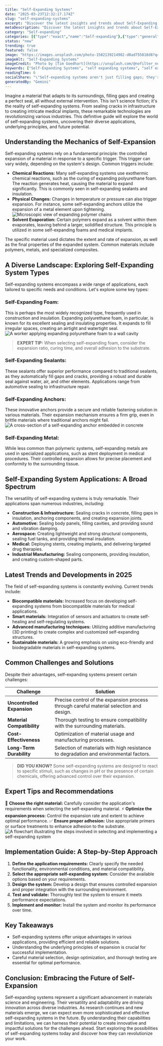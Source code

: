 ```yaml
---
title: "Self-Expanding Systems"
date: "2025-03-23T12:32:17.174Z"
slug: "self-expanding-systems"
excerpt: "Discover the latest insights and trends about Self-Expanding Systems. This comprehensive guide covers everything you need to know about Self-Expanding Systems in 2025."
metaDescription: "Discover the latest insights and trends about Self-Expanding Systems. This comprehensive guide covers everything you need to know about Self-Expanding Syst..."
category: "Self-expanding"
categories: [{"type":"exact","name":"Self-expanding"},{"type":"general","name":"Engineering"},{"type":"medium","name":"Robotics"},{"type":"specific","name":"Modular Design"},{"type":"niche","name":"Kinematic Coupling"}]
status: "new"
trending: true
featured: false
image: "https://images.unsplash.com/photo-1502139214982-d0ad755818d8?q=85&w=1200&fit=max&fm=webp&auto=compress"
imageAlt: "Self-Expanding Systems"
imageCredit: "Photo by [Tim Goedhart](https://unsplash.com/@nofilter_noglory) on Unsplash"
keywords: ["Self-Expanding Systems", "self expanding systems", "self expanding foam", "expanding polyurethane foam", "self expanding sealant", "self expanding anchor", "self expanding metal", "self expanding polymer", "best self expanding foam", "self expanding system applications"]
readingTime: 6
socialShare: "\"Self-expanding systems aren't just filling gaps; they're reshaping entire industries with their adaptability and efficiency.  The future is expanding.\""
generatedBy: "Gemini"
---
```




Imagine a material that adapts to its surroundings, filling gaps and creating a perfect seal, all without external intervention. This isn't science fiction; it's the reality of self-expanding systems.  From sealing cracks in infrastructure to creating intricate medical implants, these remarkable technologies are revolutionizing various industries. This definitive guide will explore the world of self-expanding systems, uncovering their diverse applications, underlying principles, and future potential.

## Understanding the Mechanics of Self-Expansion

Self-expanding systems rely on a fundamental principle: the controlled expansion of a material in response to a specific trigger. This trigger can vary widely, depending on the system's design.  Common triggers include:

* **Chemical Reactions:**  Many self-expanding systems use exothermic chemical reactions, such as the curing of expanding polyurethane foam. The reaction generates heat, causing the material to expand significantly.  This is commonly seen in self-expanding sealants and insulation.
* **Physical Changes:**  Changes in temperature or pressure can also trigger expansion. For instance, some self-expanding anchors utilize the expansion of a metal element upon tightening.  ![Microscopic view of expanding polymer chains](https://images.unsplash.com/photo-1506126613408-eca07ce68773?q=85&w=1200&fit=max&fm=webp&auto=compress)
* **Solvent Evaporation:** Certain polymers expand as a solvent within them evaporates, leaving behind a larger, solidified structure. This principle is utilized in some self-expanding foams and medical implants.

The specific material used dictates the extent and rate of expansion, as well as the final properties of the expanded system.  Common materials include polymers, metals, and specialized composites.

##  A Diverse Landscape: Exploring Self-Expanding System Types

Self-expanding systems encompass a wide range of applications, each tailored to specific needs and conditions. Let's explore some key types:

### Self-Expanding Foam:

This is perhaps the most widely recognized type, frequently used in construction and insulation.  Expanding polyurethane foam, in particular, is known for its excellent sealing and insulating properties.  It expands to fill irregular spaces, creating an airtight and watertight seal.  ![A worker applying expanding polyurethane foam to a wall cavity](https://images.unsplash.com/photo-1502139214982-d0ad755818d8?q=85&w=1200&fit=max&fm=webp&auto=compress)

> **EXPERT TIP:** When selecting self-expanding foam, consider the expansion ratio, curing time, and overall adhesion to the substrate.

### Self-Expanding Sealants:

These sealants offer superior performance compared to traditional sealants, as they automatically fill gaps and cracks, providing a robust and durable seal against water, air, and other elements.  Applications range from automotive sealing to infrastructure repair.

### Self-Expanding Anchors:

These innovative anchors provide a secure and reliable fastening solution in various materials.  Their expansion mechanism ensures a firm grip, even in brittle materials where traditional anchors might fail.  ![A cross-section of a self-expanding anchor embedded in concrete](https://images.unsplash.com/photo-1533093818119-ac1fa47a6d59?q=85&w=1200&fit=max&fm=webp&auto=compress)

### Self-Expanding Metal:

While less common than polymeric systems, self-expanding metals are used in specialized applications, such as stent deployment in medical procedures. Their controlled expansion allows for precise placement and conformity to the surrounding tissue.

##  Self-Expanding System Applications: A Broad Spectrum

The versatility of self-expanding systems is truly remarkable.  Their applications span numerous industries, including:

* **Construction & Infrastructure:** Sealing cracks in concrete, filling gaps in insulation, anchoring components, and creating expansion joints.
* **Automotive:** Sealing body panels, filling cavities, and providing sound and vibration damping.
* **Aerospace:**  Creating lightweight and strong structural components, sealing fuel tanks, and providing thermal insulation.
* **Medical:** Deploying stents, creating implants, and delivering targeted drug therapies.
* **Industrial Manufacturing:**  Sealing components, providing insulation, and creating custom-shaped parts.

##  Latest Trends and Developments in 2025

The field of self-expanding systems is constantly evolving.  Current trends include:

* **Biocompatible materials:**  Increased focus on developing self-expanding systems from biocompatible materials for medical applications.
* **Smart materials:**  Integration of sensors and actuators to create self-healing and self-regulating systems.
* **Advanced manufacturing techniques:**  Utilizing additive manufacturing (3D printing) to create complex and customized self-expanding structures.
* **Sustainable materials:**  A growing emphasis on using eco-friendly and biodegradable materials in self-expanding systems.

##  Common Challenges and Solutions

Despite their advantages, self-expanding systems present certain challenges:

| Challenge                     | Solution                                                                     |
|------------------------------|-----------------------------------------------------------------------------|
| **Uncontrolled Expansion**   | Precise control of the expansion process through careful material selection and design. |
| **Material Compatibility**    | Thorough testing to ensure compatibility with the surrounding materials.          |
| **Cost-Effectiveness**       | Optimization of material usage and manufacturing processes.                    |
| **Long-Term Durability**     | Selection of materials with high resistance to degradation and environmental factors. |

> **DID YOU KNOW?** Some self-expanding systems are designed to react to specific stimuli, such as changes in pH or the presence of certain chemicals, offering advanced control over their expansion.

##  Expert Tips and Recommendations

🔑 **Choose the right material:** Carefully consider the application's requirements when selecting the self-expanding material.
⚡ **Optimize the expansion process:**  Control the expansion rate and extent to achieve optimal performance.
✅ **Ensure proper adhesion:**  Use appropriate primers or surface treatments to enhance adhesion to the substrate.
![A flowchart illustrating the steps involved in selecting and implementing a self-expanding system](https://images.unsplash.com/photo-1499728603263-13726abce5fd?q=85&w=1200&fit=max&fm=webp&auto=compress)

## Implementation Guide: A Step-by-Step Approach

1. **Define the application requirements:**  Clearly specify the needed functionality, environmental conditions, and material compatibility.
2. **Select the appropriate self-expanding system:** Consider the available options based on your requirements.
3. **Design the system:**  Develop a design that ensures controlled expansion and proper integration with the surrounding environment.
4. **Test and validate:**  Thoroughly test the system to ensure it meets performance expectations.
5. **Implement and monitor:**  Install the system and monitor its performance over time.

## Key Takeaways

* Self-expanding systems offer unique advantages in various applications, providing efficient and reliable solutions.
* Understanding the underlying principles of expansion is crucial for successful implementation.
* Careful material selection, design optimization, and thorough testing are essential for optimal performance.

## Conclusion: Embracing the Future of Self-Expansion

Self-expanding systems represent a significant advancement in materials science and engineering. Their versatility and adaptability are driving innovation across diverse industries.  As research continues and new materials emerge, we can expect even more sophisticated and effective self-expanding systems in the future.  By understanding their capabilities and limitations, we can harness their potential to create innovative and impactful solutions for the challenges ahead.  Start exploring the possibilities of self-expanding systems today and discover how they can revolutionize your work.

